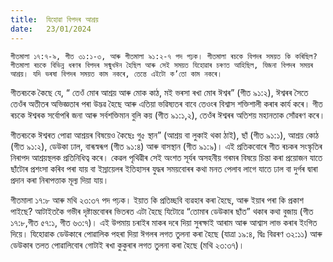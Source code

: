 ```yaml
---
title:  যিহোৱা বিপদৰ আশ্ৰয়
date:   23/01/2024
---
```


`গীতমালা ১৭:৭-৯, গীত ৩১:১-৩, আৰু গীতমালা ৯১:২-৭ পদ পঢ়ক। গীতমালা ৰচকে বিপদৰ সময়ত কি কৰিছিল? গীতমালা ৰচকে বিভিন্ন ধৰণৰ বিপদৰ সন্মুখঈন হৈছিল আৰু সেই সময়ত যিহোৱাৰ চৰণত আহিছিল, যিজনা বিপদৰ সময়ৰ আশ্ৰয়। যদি ভৰষা বিপদৰ সময়ত কাম নকৰে, তেন্তে এইটো ক’তো কাম নকৰে।`

গীতৰচকে কৈছে যে, “ তেওঁ মোৰ আশ্ৰয় আৰু মোক কাঠ, মই ভৰসা ৰখা মোৰ ঈশ্বৰ”  (গীত ৯১:২), ঈশ্বৰৰ সৈতে তেওঁৰ অতীতৰ অভিজ্ঞতাৰ পৰা উদ্ভৱ হৈছে আৰু এতিয়া ভৱিষ্যতৰ বাবে তেওংৰ বিশ্বাস শক্তিশালী কৰাৰ কাৰ্য কৰে। গীত ৰচকে ঈশ্বৰক সৰ্বোপৰি জনা আৰু সৰ্বশক্তিমান বুলি কয়  (গীত ৯১:১,২), তেওঁৰ ঈশ্বৰৰ অতিশয় মহানতাক সোঁৱৰণ কৰে।

গীতৰচকে ঈশ্বৰত পোৱা আশ্ৰয়ৰ বিষয়েও কৈছেঃ গু৫ স্থান” (আশ্ৰয় বা লুকাই থকা ঠাই), ছাঁ (গীত ৯১:১), আশ্ৰয় কোঠ  (গীত ৯১:২), ডেউকা ঢাল, বাৰূস্বৰূপ  (গীত ৯১:৪) আৰু বাসস্থান  (গীত ৯১:৯)। এই প্ৰতিকবোৰে গীত ৰচকৰ সংস্কৃতিৰ নিৰাপদ আশ্ৰয়স্থলক প্ৰতিনিধিত্ব কৰে। কেৱল পৃথিৱীৰ সেই অংশত সূৰ্যৰ অসহনীয় গৰমৰ বিষয়ে চিন্তা কৰা প্ৰয়োজন যাতে ছাঁটোৰ প্ৰশংসা কৰিব পৰা যায় বা ইস্ৰায়েলৰ ইতিহাসৰ যুদ্ধৰ সময়বোৰৰ কথা মনত পেলাব লাগে যাতে ঢাল বা দুৰ্গৰ দ্বাৰা প্ৰদান কৰা নিৰাপত্তাক মূল্য দিয়া যায়।

গীতমালা ১৭:৮ আৰু মথি ২৩:৩৭ পদ পঢ়ক। ইয়াত কি প্ৰতিচ্ছবি ব্যৱহাৰ কৰা হৈছে, আৰু ইয়াৰ পৰা কি প্ৰকাশ পাইছে? আটাইতকৈ গভীৰ দৃষ্টান্তবোৰৰ ভিতৰত এটা হৈছে যিটোৱে “তোমাৰ ডেউকাৰ ছাঁত” থকাৰ কথা বুজায়  (গীত ১৭:৮,গীত ৫৭:১, গীত ৬৩:৭)। এই উপমায় চৰাইৰ মাকৰ দৰে দিয়া সুৰক্ষাই আৰাম আৰু আশ্বাস লাভ কৰাৰ ইংগিত দিয়ে। যিহোৱাক ডেউকাৰে পোৱালিক পহৰা দিয়া ঈগলৰ লগত তুলনা কৰা হৈছে (যাত্ৰা ১৯:৪, দ্বিঃ বিৱৰণ ৩২:১১) আৰু ডেউকাৰ তলত পোৱালিবোৰ গোটাই ৰখা কুকুৰাৰ লগত তুলনা কৰা হৈছে (মথি ২৩:৩৭)।